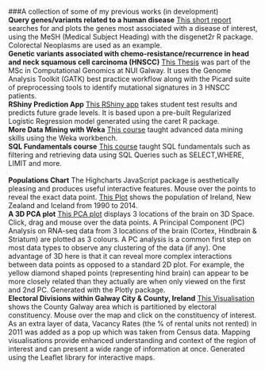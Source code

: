 ###A collection of some of my previous works (in development)
<br>
**Query genes/variants related to a human disease**
[This short report](https://rawcdn.githack.com/cathalgking/cking-portfolio/278cd427b6e266f308af897c88c3e009f705b5db/Colonic_tumours_GeneList.html "Image source") searches for and plots the genes most associated with a disease of interest, using the MeSH (Medical Subject Heading) with the disgenet2r R package. Colorectal Neoplasms are used as an example.
<br>
**Genetic variants associated with chemo-resistance/recurrence in head and neck squamous cell carcinoma (HNSCC)**
[This Thesis](https://rawcdn.githack.com/cathalgking/MSc-Thesis/14399151241cecb1507effe8ab4562942c20b6b5/Thesis_Write_Up_Cathal_King_17235058.pdf "Image source") was part of the MSc in Computational Genomics at NUI Galway. It uses the Genome Analysis Toolkit (GATK) best practice workflow along with the Picard suite of preprocessing tools to identify mutational signatures in 3 HNSCC patients.
<br>
**RShiny Prediction App**
[This RShiny app](https://cathalgking.shinyapps.io/Shiny_Prediction_App/ "Image source") takes student test results and predicts future grade levels. It is based upon a pre-built Regularized Logistic Regression model generated using the caret R package.
<br>
**More Data Mining with Weka**
[This course](https://www.futurelearn.com/certificates/j2mnf9c "Image source") taught advanced data mining skills using the Weka workbench.
<br>
**SQL Fundamentals course**
[This course](https://www.udemy.com/certificate/UC-5aa9fd82-0946-4b30-9df9-7001ba87c484/) taught SQL fundamentals such as filtering and retrieving data using SQL Queries such as SELECT,WHERE, LIMIT and more.  
<br>
**Populations Chart**
The Highcharts JavaScript package is aesthetically pleasing and produces useful interactive features. Mouse over the points to reveal the exact data point. [This Plot](https://rawcdn.githack.com/cathalgking/cking-portfolio/8f1fbf23d429a495d5f2791dd86a2b83abe1c28f/populations.html "Image source") shows the population of Ireland, New Zealand and Iceland from 1990 to 2014.
<br>
**A 3D PCA plot**
[This PCA plot](https://rawcdn.githack.com/cathalgking/cking-portfolio/039953c95d095c112387ba83529ec3d8d1b6a9c8/3D_PCA_Plotly.html "Image source") displays 3 locations of the brain on 3D Space. Click, drag and mouse over the data points. A Principal Component (PC) Analysis on RNA-seq data from 3 locations of the brain (Cortex, Hindbrain & Striatum) are plotted as 3 colours. A PC analysis is a common first step on most data types to observe any clustering of the data (if any). One advantage of 3D here is that it can reveal more complex interactions between data points as opposed to a standard 2D plot. For example, the yellow diamond shaped points (representing hind brain) can appear to be more closely related than they actually are when only viewed on the first and 2nd PC. Generated with the Plotly package.
<br>
**Electoral Divisions within Galway City & County, Ireland**
[This Visualisation](https://rawcdn.githack.com/cathalgking/cking-portfolio/039953c95d095c112387ba83529ec3d8d1b6a9c8/03_geojson_Altered.html "Image source") shows the County Galway area which is partitioned by electoral constituency. Mouse over the map and click on the constituency of interest. As an extra layer of data, Vacancy Rates (the % of rental units not rented) in 2011 was added as a pop up which was taken from Census data. Mapping visualisations provide enhanced understanding and context of the region of interest and can present a wide range of information at once. Generated using the Leaflet library for interactive maps.



